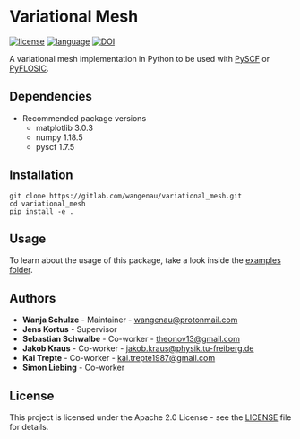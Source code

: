 # Variational Mesh
[![license](https://img.shields.io/badge/license-APACHE2-green)](https://www.apache.org/licenses/LICENSE-2.0)
[![language](https://img.shields.io/badge/language-Python3-blue)](https://www.python.org/)
[![DOI](https://zenodo.org/badge/315695302.svg)](https://zenodo.org/badge/latestdoi/315695302)

A variational mesh implementation in Python to be used with [PySCF](https://github.com/pyscf/pyscf) or [PyFLOSIC](https://github.com/pyflosic/pyflosic).

## Dependencies

* Recommended package versions
  * matplotlib 3.0.3
  * numpy 1.18.5
  * pyscf 1.7.5

## Installation

```
git clone https://gitlab.com/wangenau/variational_mesh.git
cd variational_mesh
pip install -e .
```

## Usage

To learn about the usage of this package, take a look inside the [examples folder](examples).

## Authors

* **Wanja Schulze** - Maintainer - wangenau@protonmail.com
* **Jens Kortus** - Supervisor
* **Sebastian Schwalbe** - Co-worker - theonov13@gmail.com    
* **Jakob Kraus** - Co-worker - jakob.kraus@physik.tu-freiberg.de
* **Kai Trepte** - Co-worker - kai.trepte1987@gmail.com
* **Simon Liebing** - Co-worker

## License

This project is licensed under the Apache 2.0 License - see the [LICENSE](LICENSE) file for details.
